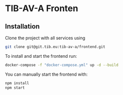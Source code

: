 # TIB-AV-A Fronten


## Installation

Clone the project with all services using

```bash
git clone git@git.tib.eu:tib-av-a/frontend.git
```


To install and start the frontend run:

```bash
docker-compose -f "docker-compose.yml" up -d --build
```

You can manually start the frontend with:

```bash
npm install
npm start
```

